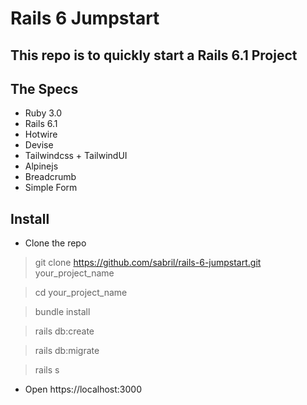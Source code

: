 # Rails 6 Jumpstart
## This repo is to quickly start a Rails 6.1 Project

## The Specs
- Ruby 3.0
- Rails 6.1
- Hotwire
- Devise
- Tailwindcss + TailwindUI
- Alpinejs
- Breadcrumb
- Simple Form

## Install

- Clone the repo
> git clone https://github.com/sabril/rails-6-jumpstart.git your_project_name

> cd your_project_name

> bundle install

> rails db:create

> rails db:migrate

> rails s

- Open https://localhost:3000

